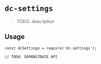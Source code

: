 # `dc-settings`

> TODO: description

## Usage

```
const dcSettings = require('dc-settings');

// TODO: DEMONSTRATE API
```
